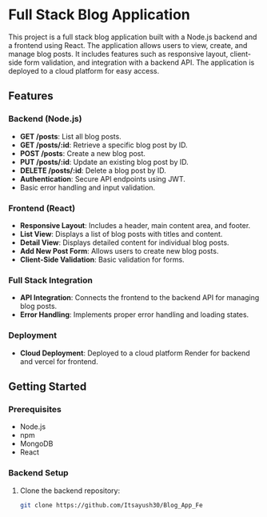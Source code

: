 # Full Stack Blog Application

This project is a full stack blog application built with a Node.js backend and a frontend using React. The application allows users to view, create, and manage blog posts. It includes features such as responsive layout, client-side form validation, and integration with a backend API. The application is deployed to a cloud platform for easy access.

## Features

### Backend (Node.js)
- **GET /posts**: List all blog posts.
- **GET /posts/:id**: Retrieve a specific blog post by ID.
- **POST /posts**: Create a new blog post.
- **PUT /posts/:id**: Update an existing blog post by ID.
- **DELETE /posts/:id**: Delete a blog post by ID.
- **Authentication**: Secure API endpoints using JWT.
- Basic error handling and input validation.

### Frontend (React)
- **Responsive Layout**: Includes a header, main content area, and footer.
- **List View**: Displays a list of blog posts with titles and content.
- **Detail View**: Displays detailed content for individual blog posts.
- **Add New Post Form**: Allows users to create new blog posts.
- **Client-Side Validation**: Basic validation for forms.

### Full Stack Integration
- **API Integration**: Connects the frontend to the backend API for managing blog posts.
- **Error Handling**: Implements proper error handling and loading states.

### Deployment
- **Cloud Deployment**: Deployed to a cloud platform Render for backend and vercel for frontend.

## Getting Started

### Prerequisites

- Node.js
- npm 
- MongoDB
- React

### Backend Setup

1. Clone the backend repository:

   ```bash
   git clone https://github.com/Itsayush30/Blog_App_Fe
